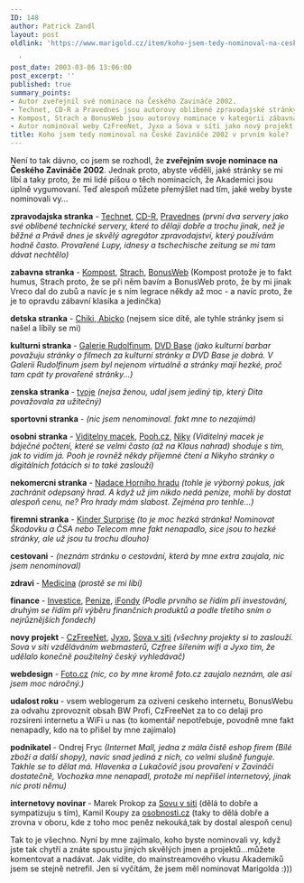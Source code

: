 ```yaml
---
ID: 148
author: Patrick Zandl
layout: post
oldlink: 'https://www.marigold.cz/item/koho-jsem-tedy-nominoval-na-ceske-zavinace-2002-v-prvnim-kole

  '
post_date: 2003-03-06 13:06:00
post_excerpt: ''
published: true
summary_points:
- Autor zveřejnil své nominace na Českého Zavináče 2002.
- Technet, CD-R a Pravednes jsou autorovy oblíbené zpravodajské stránky.
- Kompost, Strach a BonusWeb jsou autorovy nominace v kategorii zábavná stránka.
- Autor nominoval weby CzFreeNet, Jyxo a Sova v síti jako nový projekt.
title: Koho jsem tedy nominoval na České Zavináče 2002 v prvním kole?
---
```


<p>
Není to tak dávno, co jsem se rozhodl, že <STRONG>zveřejním svoje nominace na Českého Zavináče 2002</STRONG>. Jednak proto, abyste věděli, jaké stránky se mi líbí a taky proto, že mi lidé píšou o těch nominacích, že Akademici jsou úplně vygumovaní. Teď alespoň můžete přemýšlet nad tím, jaké weby byste nominovali vy...</p>

<p>
<STRONG>zpravodajska stranka</STRONG> - <A href="http://www.technet.cz/">Technet</A>, <A href="http://www.cdr.cz/">CD-R</A>, <A href="http://www.pravednes.cz/">Pravednes</A> <I>(první dva servery jako své oblibené technické servery, které to dělají dobře a trochu jinak, než je běžné a Právě dnes je skvělý agregátor zpravodajství, který používám hodně často. Provařené Lupy, idnesy a tschechische zeitung se mi tam dávat nechtělo)</I> </p>

<p>
<STRONG>zabavna stranka</STRONG> - <A href="http://www.kompost.cz/">Kompost</A>, <A href="http://www.strach.cz/">Strach</A>, <A href="http://www.bonusweb.cz/">BonusWeb</A> (Kompost protože je to fakt humus, Strach proto, že se při něm bavím a BonusWeb proto, že by mi jinak Vreco dal do zubů a navíc je s ním legrace někdy až moc - a navíc proto, že je to opravdu zábavní klasika a jedinčka) </p>

<p>
<STRONG>detska stranka</STRONG> - <A href="http://www.chiki.cz/">Chiki</A>,<A href="http://www.abicko.cz/"> Abicko</A> (nejsem sice dítě, ale tyhle stránky jsem si našel a líbily se mi) </p>

<p>
<STRONG>kulturni stranka</STRONG> - <A href="http://http://www.galerierudolfinum.cz/cs">Galerie Rudolfinum</A>, <A href="http://www.dvdbase.cz/">DVD Base</A> <I>(jako kulturní barbar považuju stránky o filmech za kulturní stránky a DVD Base je dobrá. V Galerii Rudolfinum jsem byl nejenom virtuálně a stránky mají hezké, proč tam cpát ty provařené stránky...)</I> </p>

<p>
<STRONG>zenska stranka</STRONG> - <A href="http://www.tvoje.cz/">tvoje</A> <I>(nejsa ženou, udal jsem jediný tip, který Dita považovala za užitečný)</I> </p>

<p>
<STRONG>sportovni stranka</STRONG> - <I>(nic jsem nenominoval. fakt mne to nezajímá)</I> </p>

<p>
<STRONG>osobni stranka</STRONG> - <A href="http://www.viditelnymacek.cz/">Viditelny macek</A>, <A href="http://www.pooh.cz/">Pooh.cz</A>, <A href="http://niky.continue.cz/">Niky</A> <I>(Viditelný macek je báječné počtení, které se velmi často (až na Klaus nahrad) shoduje s tím, jak to vidím já. Pooh je rovněž někdy příjemné čtení a Nikyho stránky o digitálních fotácích si to také zaslouží)</I> </p>

<p>
<STRONG>nekomercni stranka</STRONG> - <A href="http://http://www.sweb.cz/hornihrad/">Nadace Horního hradu</A> <I>(tohle je výborný pokus, jak zachránit odepsaný hrad. A když už jim nikdo nedá peníze, mohli by dostat alespoň cenu, ne? Pro hrady mám slabost. Zejména pro tenhle...)</I> </p>

<p>
<STRONG>firemni stranka</STRONG> - <A href="http://http://www.kinder.cz">Kinder Surprise</A> <I>(to je moc hezká stránka! Nominovat Škodovku a ČSA nebo Telecom mne fakt nenapadlo, sice jsou to hezké stránky, ale už jsou tu trochu dlouho)</I> </p>

<p>
<STRONG>cestovani</STRONG> - <I>(neznám stránku o cestování, která by mne extra zaujala, nic jsem nenominoval)</I> </p>

<p>
<STRONG>zdravi </STRONG>- <A href="http://http://www.medicina.cz/">Medicina</A> <I>(prostě se mi líbí)</I> </p>

<p>
<STRONG>finance</STRONG> - <A href="http://www.investice.cz/">Investice</A>, <A href="http://www.penize.cz/">Penize</A>, <A href="http://www.ifondy.cz/">iFondy</A> <I>(Podle prvního se řídím při investování, druhým se řídím při výběru finančních produktů a podle třetího sním o nejrůznějších fondech)</I> </p>

<p>
<STRONG>novy projekt</STRONG> - <A href="http://www.czfree.net/">CzFreeNet</A>, <A href="http://www.jyxo.cz/">Jyxo</A>, <A href="http://www.sovavsiti.cz">Sova v siti</A> <I>(všechny projekty si to zaslouží. Sova v síti vzděláváním webmasterů, Czfree šířením wifi a Jyxo tím, že udělalo konečně použitelný český vyhledávač)</I> </p>

<p>
<STRONG>webdesign</STRONG> - <A href="http://www.foto.cz/">Foto.cz</A> <I>(nic, co by mne kromě foto.cz zaujalo neznám, ale asi jsem moc náročný.)</I> </p>

<p>
<STRONG>udalost roku</STRONG> - vsem weblogerum za oziveni ceskeho internetu, BonusWebu za odvahu zprovoznit obsah BW Profi, CzFreeNet za to co delaji pro rozsireni internetu a WiFi u nas (to komentář nepotřebuje, povodně mne fakt nenapadly, kdo na to přišel by mne zajímalo) </p>

<p>
<STRONG>podnikatel </STRONG>- Ondrej Fryc <I>(Internet Mall, jedna z mála čistě eshop firem (Bílé zboží a další shopy), navíc snad jediná z nich, co velmi slušně funguje. Takhle se to dělat má. Hlavenka a Lukačovič jsou provaření v Zavináči dostatečně, Vochozka mne nenapadl, protože mi nepřišel internetový, jinak nic proti němu)</I> </p>

<p>
<STRONG>internetovy novinar </STRONG>- Marek Prokop za <A href="http://www.sovavsiti.cz">Sovu v siti</A> (dělá to dobře a sympatizuju s tím), Kamil Koupy za <A href="http://www.osobnosti.cz/">osobnosti.cz</A> (taky to dělá dobře a zrovna v oboru, kde z toho moc peněz nekouká,tak by dostal alespoň cenu) </p>

<p>
Tak to je všechno. Nyní by mne zajímalo, koho byste nominovali vy, když jste tak chytří a znáte spoustu jiných skvělých jmen a projektů...můžete komentovat a nadávat. Jak vidíte, do mainstreamového vkusu Akademiků jsem se stejně netrefil. Jen si vyčítám, že jsem měl nominovat Marigolda :)))</p>